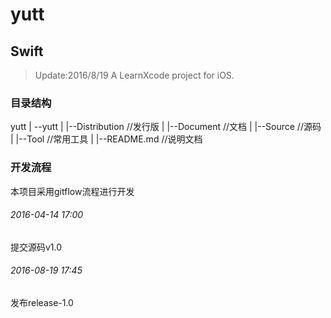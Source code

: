 # yutt
## Swift
 > Update:2016/8/19
 > A LearnXcode project for iOS.
### 目录结构
yutt
| --yutt
|  |--Distribution  //发行版
|  |--Document      //文档
|  |--Source        //源码
|  |--Tool          //常用工具
|  |--README.md     //说明文档

### 开发流程
本项目采用gitflow流程进行开发

###### 2016-04-14 17:00
提交源码v1.0

###### 2016-08-19 17:45
发布release-1.0
